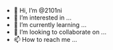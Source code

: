 - 👋 Hi, I’m @2101ni
- 👀 I’m interested in ...
- 🌱 I’m currently learning ...
- 💞️ I’m looking to collaborate on ...
- 📫 How to reach me ...

<!---
2101ni/2101ni is a ✨ special ✨ repository because its `README.md` (this file) appears on your GitHub profile.
You can click the Preview link to take a look at your changes.
--->
